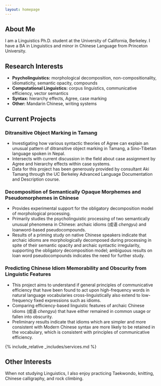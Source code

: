 ```yaml
---
layout: homepage
---
```


## About Me

I am a Linguistics Ph.D. student at the University of California, Berkeley. I have a BA in Linguistics and minor in Chinese Language from Princeton University.

## Research Interests

- **Psycholinguistics:** morphological decomposition, non-compositionality, idiomaticity, semantic opacity, compounds
- **Computational Linguistics:** corpus linguistics, communicative efficiency, vector semantics
- **Syntax:** hierarchy effects, Agree, case marking
- **Other:** Mandarin Chinese, writing systems

## Current Projects

### Ditransitive Object Marking in Tamang
- Investigating how various syntactic theories of Agree can explain an unusual pattern of ditransitive object marking in Tamang, a Sino-Tibetan language spoken in Nepal. 
- Intersects with current discussion in the field about case assignment by Agree and hierarchy effects within case systems. 
- Data for this project has been generously provided by consultant Aki Tamang through the UC Berkeley Advanced Language Documentation and Description course.

### Decomposition of Semantically Opaque Morphemes and Pseudomorphemes in Chinese
- Provides experimental support for the obligatory decomposition model of morphological processing. 
- Primarily studies the psycholinguistic processing of two semantically unusual phenomena in Chinese: archaic idioms (成语 *chengyu*) and loanword-based pseudocompounds. 
- Results of a priming study on native Chinese speakers indicate that archaic idioms are morphologically decomposed during processing in spite of their semantic opacity and archaic syntactic irregularity, supporting the obligatory decomposition model; ambiguous results on loan word pseudocompounds indicates the need for further study.

### Predicting Chinese Idiom Memorability and Obscurity from Linguistic Features
- This project aims to understand if general principles of communicative efficiency that have been found to act upon high-frequency words in natural language vocabularies cross-linguistically also extend to low-frequency fixed expressions such as idioms. 
- Comparing efficiency-based linguistic features of archaic Chinese idioms (成语 *chengyu*) that have either remained in common usage or fallen into obscurity. 
- Preliminary results indicate that idioms which are simpler and more consistent with Modern Chinese syntax are more likely to be retained in the vocabulary, which is consistent with principles of communicative efficiency. 

{% include_relative _includes/services.md %}

## Other Interests
When not studying Linguistics, I also enjoy practicing Taekwondo, knitting, Chinese calligraphy, and rock climbing.
